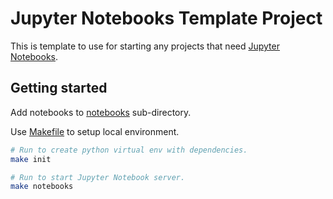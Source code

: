 # Jupyter Notebooks Template Project

This is template to use for starting any projects that need [Jupyter Notebooks](https://jupyter-notebook.readthedocs.io/en/latest/?badge=latest).

## Getting started

Add notebooks to [notebooks](./notebooks/) sub-directory.

Use [Makefile](./Makefile) to setup local environment.

```sh
# Run to create python virtual env with dependencies.
make init

# Run to start Jupyter Notebook server.
make notebooks
```
